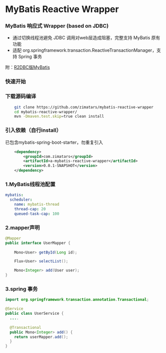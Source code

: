 # MyBatis Reactive Wrapper
### MyBatis 响应式 Wrapper (based on JDBC)

* 通过切换线程池避免 JDBC 调用对web层造成阻塞，完整支持 MyBatis 原有功能
* 适配 org.springframework.transaction.ReactiveTransactionManager，支持 Spring 事务

附：[R2DBC版MyBatis](https://github.com/zimatars/mybatis-reactive)

### 快速开始
### 下载源码编译
```sh
    git clone https://github.com/zimatars/mybatis-reactive-wrapper
    cd mybatis-reactive-wrapper/
    mvn -Dmaven.test.skip=true clean install
```

### 引入依赖（自行install）
已包含mybatis-spring-boot-starter，勿重复引入
```xml
    <dependency>
        <groupId>com.zimatars</groupId>
        <artifactId>a-mybatis-reactive-wrapper</artifactId>
        <version>0.0.1-SNAPSHOT</version>
    </dependency>
```
### 1.MyBatis线程池配置
```yml
mybatis:
  scheduler:
    name: mybatis-thread
    thread-cap: 20
    queued-task-cap: 100
```
### 2.mapper声明
```java
@Mapper
public interface UserMapper {
    
    Mono<User> getById(Long id);

    Flux<User> selectList();

    Mono<Integer> add(User user);
}
```
### 3.spring 事务

```java
import org.springframework.transaction.annotation.Transactional;

@Service
public class UserService {
  ....
    
  @Transactional
  public Mono<Integer> add() {
    return userMapper.add();
  }
}
```

